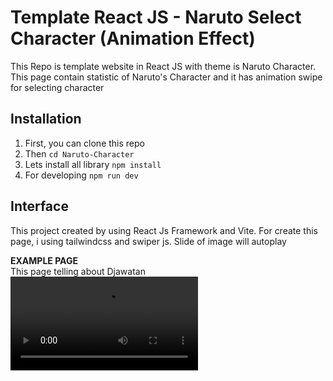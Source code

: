# Template React JS - Naruto Select Character (Animation Effect)

This Repo is template website in React JS with theme is Naruto Character. This page contain statistic of Naruto's
Character and it has animation swipe for selecting character


## Installation

1. First, you can clone this repo
2. Then `cd Naruto-Character`
3. Lets install all library `npm install`
4. For developing `npm run dev`

## Interface

This project created by using React Js Framework and Vite.
For create this page, i using tailwindcss and swiper js. Slide of image will autoplay

**EXAMPLE PAGE**
<br/>This page telling about Djawatan
![First Slide about Djawatan](./assets/Naruto-Animation.mp4)
